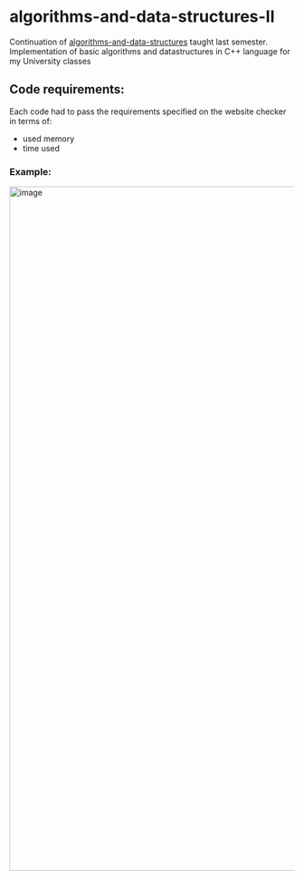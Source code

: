 # algorithms-and-data-structures-II
 Continuation of <a href="https://github.com/pisulak/algorithms-and-data-structures">algorithms-and-data-structures</a> taught last semester. Implementation of basic algorithms and datastructures in C++ language for my University classes

## Code requirements:

Each code had to pass the requirements specified on the website checker in terms of:
- used memory
- time used

### Example:

<img width="1208" alt="image" src="https://github.com/pisulak/algorithms-and-data-structures/assets/127031073/8f39045c-63f2-4dc0-a591-7c4fa7ee02a7">
